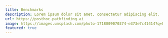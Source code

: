 ```yaml
---
title: Benchmarks
description: Lorem ipsum dolor sit amet, consectetur adipiscing elit.
url: https://posthoc.pathfinding.ai
image: https://images.unsplash.com/photo-1718809070374-e373e7c41414?q=80&w=2574&auto=format&fit=crop&ixlib=rb-4.0.3&ixid=M3wxMjA3fDB8MHxwaG90by1wYWdlfHx8fGVufDB8fHx8fA%3D%3D
featured: true
---
```

